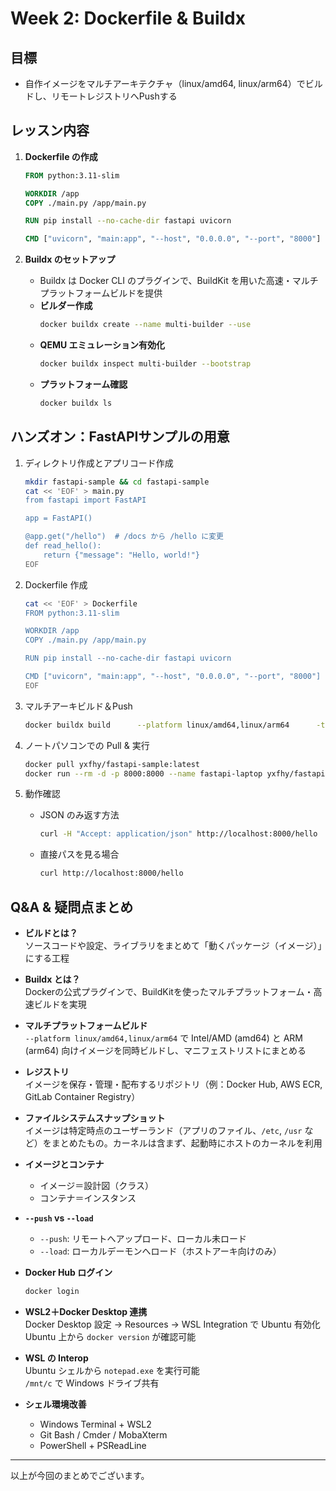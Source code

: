 # Week 2: Dockerfile & Buildx

## 目標
- 自作イメージをマルチアーキテクチャ（linux/amd64, linux/arm64）でビルドし、リモートレジストリへPushする

## レッスン内容
1. **Dockerfile の作成**
   ```dockerfile
   FROM python:3.11-slim

   WORKDIR /app
   COPY ./main.py /app/main.py

   RUN pip install --no-cache-dir fastapi uvicorn

   CMD ["uvicorn", "main:app", "--host", "0.0.0.0", "--port", "8000"]
   ```

2. **Buildx のセットアップ**
   - Buildx は Docker CLI のプラグインで、BuildKit を用いた高速・マルチプラットフォームビルドを提供  
   - **ビルダー作成**  
     ```bash
     docker buildx create --name multi-builder --use
     ```
   - **QEMU エミュレーション有効化**  
     ```bash
     docker buildx inspect multi-builder --bootstrap
     ```
   - **プラットフォーム確認**  
     ```bash
     docker buildx ls
     ```

## ハンズオン：FastAPIサンプルの用意
1. ディレクトリ作成とアプリコード作成  
   ```bash
   mkdir fastapi-sample && cd fastapi-sample
   cat << 'EOF' > main.py
   from fastapi import FastAPI

   app = FastAPI()

   @app.get("/hello")  # /docs から /hello に変更
   def read_hello():
       return {"message": "Hello, world!"}
   EOF
   ```

2. Dockerfile 作成  
   ```bash
   cat << 'EOF' > Dockerfile
   FROM python:3.11-slim

   WORKDIR /app
   COPY ./main.py /app/main.py

   RUN pip install --no-cache-dir fastapi uvicorn

   CMD ["uvicorn", "main:app", "--host", "0.0.0.0", "--port", "8000"]
   EOF
   ```

3. マルチアーキビルド＆Push  
   ```bash
   docker buildx build      --platform linux/amd64,linux/arm64      -t yxfhy/fastapi-sample:latest      --push      .
   ```

4. ノートパソコンでの Pull & 実行  
   ```bash
   docker pull yxfhy/fastapi-sample:latest
   docker run --rm -d -p 8000:8000 --name fastapi-laptop yxfhy/fastapi-sample:latest
   ```

5. 動作確認  
   - JSON のみ返す方法  
     ```bash
     curl -H "Accept: application/json" http://localhost:8000/hello
     ```
   - 直接パスを見る場合  
     ```bash
     curl http://localhost:8000/hello
     ```

## Q&A & 疑問点まとめ

- **ビルドとは？**  
  ソースコードや設定、ライブラリをまとめて「動くパッケージ（イメージ）」にする工程

- **Buildx とは？**  
  Dockerの公式プラグインで、BuildKitを使ったマルチプラットフォーム・高速ビルドを実現

- **マルチプラットフォームビルド**  
  `--platform linux/amd64,linux/arm64` で Intel/AMD (amd64) と ARM (arm64) 向けイメージを同時ビルドし、マニフェストリストにまとめる

- **レジストリ**  
  イメージを保存・管理・配布するリポジトリ（例：Docker Hub, AWS ECR, GitLab Container Registry）

- **ファイルシステムスナップショット**  
  イメージは特定時点のユーザーランド（アプリのファイル、`/etc`, `/usr` など）をまとめたもの。カーネルは含まず、起動時にホストのカーネルを利用

- **イメージとコンテナ**  
  - イメージ＝設計図（クラス）  
  - コンテナ＝インスタンス

- **`--push` vs `--load`**  
  - `--push`: リモートへアップロード、ローカル未ロード  
  - `--load`: ローカルデーモンへロード（ホストアーキ向けのみ）

- **Docker Hub ログイン**  
  ```bash
  docker login
  ```

- **WSL2＋Docker Desktop 連携**  
  Docker Desktop 設定 → Resources → WSL Integration で Ubuntu 有効化  
  Ubuntu 上から `docker version` が確認可能

- **WSL の Interop**  
  Ubuntu シェルから `notepad.exe` を実行可能  
  `/mnt/c` で Windows ドライブ共有

- **シェル環境改善**  
  - Windows Terminal + WSL2  
  - Git Bash / Cmder / MobaXterm  
  - PowerShell + PSReadLine

---

以上が今回のまとめでございます。
